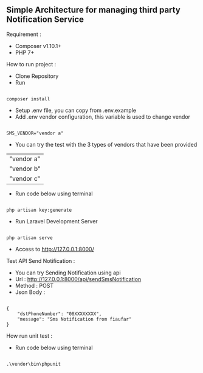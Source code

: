 ## Simple Architecture for managing third party Notification Service

Requirement : 
- Composer v1.10.1+
- PHP 7+

How to run project : 

- Clone Repository
- Run
<pre><code>
composer install
</code></pre>
- Setup .env file, you can copy from .env.example
- Add .env vendor configuration, this variable is used to change vendor 
<pre><code>
SMS_VENDOR="vendor a"
</code></pre>
- You can try the test with the 3 types of vendors that have been provided
<table>
    <tr>
        <td>"vendor a"</td>
    </tr>
    <tr>
        <td>"vendor b"</td>
    </tr>
    <tr>
        <td>"vendor c"</td>
    </tr>
</table>

- Run code below using terminal
<pre><code>
php artisan key:generate
</code></pre>
- Run Laravel Development Server
<pre><code>
php artisan serve
</code></pre>
- Access to http://127.0.0.1:8000/


Test API Send Notification : 

- You can try Sending Notification using api
- Url : http://127.0.0.1:8000/api/sendSmsNotification
- Method : POST
- Json Body : 
<pre><code>
{
    "dstPhoneNumber": "08XXXXXXXX",
    "message": "Sms Notification from fiaufar" 
}
</code></pre>

How run unit test : 

- Run code below using terminal
<pre><code>
.\vendor\bin\phpunit
</code></pre>
